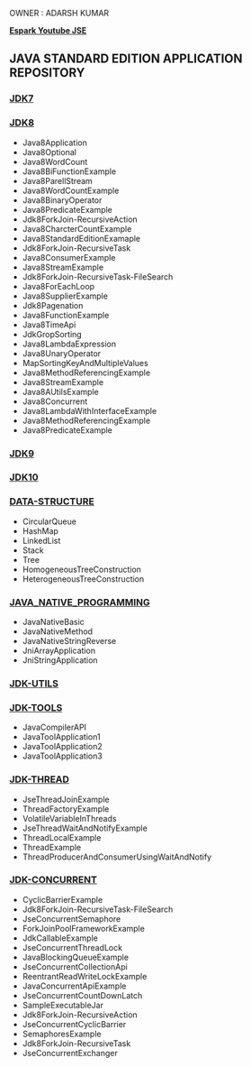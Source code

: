 
OWNER : ADARSH KUMAR 

**[Espark Youtube JSE ](https://www.youtube.com/playlist?list=PLBH_SvM38ibECCbbb2GJpjQeBgYDg7tSH)**

JAVA STANDARD EDITION APPLICATION REPOSITORY 
---------------------------------------------
### [JDK7](https://github.com/adarshkumarsingh83/java_jse/tree/master/JDK7)
### [JDK8](https://github.com/adarshkumarsingh83/java_jse/tree/master/JDK8)
- Java8Application			
- Java8Optional				
- Java8WordCount
- Java8BiFunctionExample			
- Java8ParellStream			
- Java8WordCountExample
- Java8BinaryOperator			
- Java8PredicateExample			
- Jdk8ForkJoin-RecursiveAction
- Java8CharcterCountExample		
- Java8StandardEditionExamaple		
- Jdk8ForkJoin-RecursiveTask
- Java8ConsumerExample			
- Java8StreamExample			
- Jdk8ForkJoin-RecursiveTask-FileSearch
- Java8ForEachLoop		
- Java8SupplierExample			
- Jdk8Pagenation
- Java8FunctionExample			
- Java8TimeApi				
- JdkGropSorting
- Java8LambdaExpression			
- Java8UnaryOperator			
- MapSortingKeyAndMultipleValues
- Java8MethodReferencingExample
- Java8StreamExample
- Java8AUtilsExample
- Java8Concurrent
- Java8LambdaWithInterfaceExample
- Java8MethodReferencingExample
- Java8PredicateExample

### [JDK9](https://github.com/adarshkumarsingh83/java_jse/tree/master/JDK9)
### [JDK10](https://github.com/adarshkumarsingh83/java_jse/tree/master/JDK10)


### [DATA-STRUCTURE](https://github.com/adarshkumarsingh83/java_jse/tree/master/DATA-STRUCTURE)
- CircularQueue
- HashMap
- LinkedList
- Stack
- Tree
- HomogeneousTreeConstruction
- HeterogeneousTreeConstruction

### [JAVA_NATIVE_PROGRAMMING](https://github.com/adarshkumarsingh83/java_jse/tree/master/JAVA_NATIVE_PROGRAMMING)
- JavaNativeBasic
- JavaNativeMethod
- JavaNativeStringReverse
- JniArrayApplication
- JniStringApplication

### [JDK-UTILS](https://github.com/adarshkumarsingh83/java_jse/tree/master/JDK-UTILS)

### [JDK-TOOLS](https://github.com/adarshkumarsingh83/java_jse/tree/master/JDK-TOOLS)
- JavaCompilerAPI
- JavaToolApplication1
- JavaToolApplication2
- JavaToolApplication3

### [JDK-THREAD](https://github.com/adarshkumarsingh83/java_jse/tree/master/JDK-THREAD)
- JseThreadJoinExample				
- ThreadFactoryExample				
- VolatileVariableInThreads
- JseThreadWaitAndNotifyExample			
- ThreadLocalExample
- ThreadExample					
- ThreadProducerAndConsumerUsingWaitAndNotify

### [JDK-CONCURRENT](https://github.com/adarshkumarsingh83/java_jse/tree/master/JDK-CONCURRENT)
- CyclicBarrierExample			
- Jdk8ForkJoin-RecursiveTask-FileSearch	
- JseConcurrentSemaphore
- ForkJoinPoolFrameworkExample		
- JdkCallableExample			
- JseConcurrentThreadLock
- JavaBlockingQueueExample		
- JseConcurrentCollectionApi		
- ReentrantReadWriteLockExample
- JavaConcurrentApiExample		
- JseConcurrentCountDownLatch		
- SampleExecutableJar
- Jdk8ForkJoin-RecursiveAction		
- JseConcurrentCyclicBarrier		
- SemaphoresExample
- Jdk8ForkJoin-RecursiveTask		
- JseConcurrentExchanger




